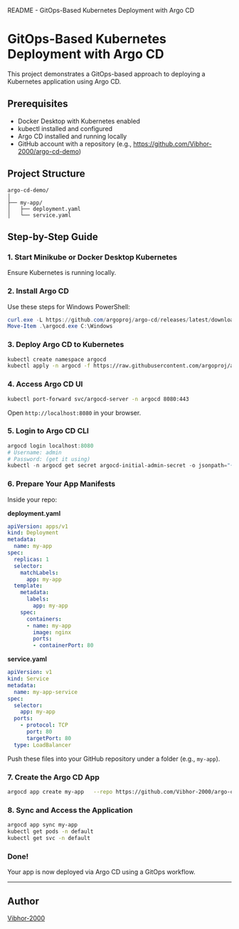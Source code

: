 README - GitOps-Based Kubernetes Deployment with Argo CD

# GitOps-Based Kubernetes Deployment with Argo CD

This project demonstrates a GitOps-based approach to deploying a Kubernetes application using Argo CD.

## Prerequisites

- Docker Desktop with Kubernetes enabled
- kubectl installed and configured
- Argo CD installed and running locally
- GitHub account with a repository (e.g., https://github.com/Vibhor-2000/argo-cd-demo)

## Project Structure

```
argo-cd-demo/
│
├── my-app/
│   ├── deployment.yaml
│   └── service.yaml
```

## Step-by-Step Guide

### 1. Start Minikube or Docker Desktop Kubernetes
Ensure Kubernetes is running locally.

### 2. Install Argo CD
Use these steps for Windows PowerShell:

```powershell
curl.exe -L https://github.com/argoproj/argo-cd/releases/latest/download/argocd-windows-amd64.exe -o argocd.exe
Move-Item .\argocd.exe C:\Windows
```

### 3. Deploy Argo CD to Kubernetes

```bash
kubectl create namespace argocd
kubectl apply -n argocd -f https://raw.githubusercontent.com/argoproj/argo-cd/stable/manifests/install.yaml
```

### 4. Access Argo CD UI

```bash
kubectl port-forward svc/argocd-server -n argocd 8080:443
```

Open `http://localhost:8080` in your browser.

### 5. Login to Argo CD CLI

```powershell
argocd login localhost:8080
# Username: admin
# Password: (get it using)
kubectl -n argocd get secret argocd-initial-admin-secret -o jsonpath="{.data.password}" | base64 -d
```

### 6. Prepare Your App Manifests

Inside your repo:

**deployment.yaml**

```yaml
apiVersion: apps/v1
kind: Deployment
metadata:
  name: my-app
spec:
  replicas: 1
  selector:
    matchLabels:
      app: my-app
  template:
    metadata:
      labels:
        app: my-app
    spec:
      containers:
      - name: my-app
        image: nginx
        ports:
        - containerPort: 80
```

**service.yaml**

```yaml
apiVersion: v1
kind: Service
metadata:
  name: my-app-service
spec:
  selector:
    app: my-app
  ports:
    - protocol: TCP
      port: 80
      targetPort: 80
  type: LoadBalancer
```

Push these files into your GitHub repository under a folder (e.g., `my-app`).

### 7. Create the Argo CD App

```bash
argocd app create my-app   --repo https://github.com/Vibhor-2000/argo-cd-demo.git   --path my-app   --dest-server https://kubernetes.default.svc   --dest-namespace default
```

### 8. Sync and Access the Application

```bash
argocd app sync my-app
kubectl get pods -n default
kubectl get svc -n default
```

### Done!

Your app is now deployed via Argo CD using a GitOps workflow.

---

## Author

[Vibhor-2000](https://github.com/Vibhor-2000)


